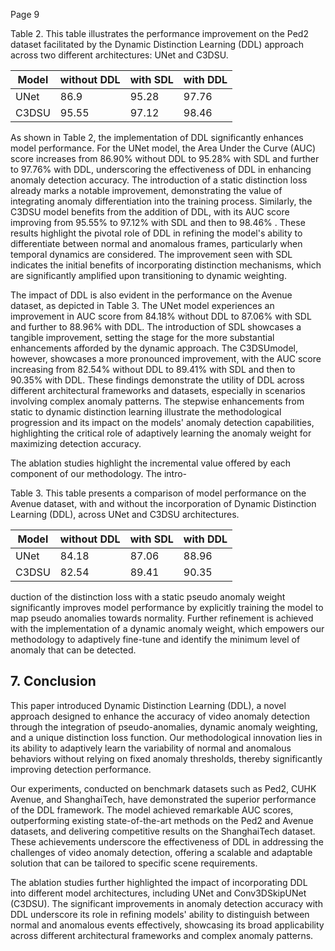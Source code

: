 Page 9

Table 2. This table illustrates the performance improvement on the Ped2 dataset facilitated by the Dynamic Distinction Learning (DDL) approach across two different architectures: UNet and C3DSU.

| Model   |   without DDL |   with SDL |   with DDL |
|---------|---------------|------------|------------|
| UNet    |         86.9  |      95.28 |      97.76 |
| C3DSU   |         95.55 |      97.12 |      98.46 |

As shown in Table 2, the implementation of DDL significantly enhances model performance. For the UNet model, the Area Under the Curve (AUC) score increases from 86.90% without DDL to 95.28% with SDL and further to 97.76% with DDL, underscoring the effectiveness of DDL in enhancing anomaly detection accuracy. The introduction of a static distinction loss already marks a notable improvement, demonstrating the value of integrating anomaly differentiation into the training process. Similarly, the C3DSU model benefits from the addition of DDL, with its AUC score improving from 95.55% to 97.12% with SDL and then to 98.46% . These results highlight the pivotal role of DDL in refining the model's ability to differentiate between normal and anomalous frames, particularly when temporal dynamics are considered. The improvement seen with SDL indicates the initial benefits of incorporating distinction mechanisms, which are significantly amplified upon transitioning to dynamic weighting.

The impact of DDL is also evident in the performance on the Avenue dataset, as depicted in Table 3. The UNet model experiences an improvement in AUC score from 84.18% without DDL to 87.06% with SDL and further to 88.96% with DDL. The introduction of SDL showcases a tangible improvement, setting the stage for the more substantial enhancements afforded by the dynamic approach. The C3DSUmodel, however, showcases a more pronounced improvement, with the AUC score increasing from 82.54% without DDL to 89.41% with SDL and then to 90.35% with DDL. These findings demonstrate the utility of DDL across different architectural frameworks and datasets, especially in scenarios involving complex anomaly patterns. The stepwise enhancements from static to dynamic distinction learning illustrate the methodological progression and its impact on the models' anomaly detection capabilities, highlighting the critical role of adaptively learning the anomaly weight for maximizing detection accuracy.

The ablation studies highlight the incremental value offered by each component of our methodology. The intro-

Table 3. This table presents a comparison of model performance on the Avenue dataset, with and without the incorporation of Dynamic Distinction Learning (DDL), across UNet and C3DSU architectures.

| Model   |   without DDL |   with SDL |   with DDL |
|---------|---------------|------------|------------|
| UNet    |         84.18 |      87.06 |      88.96 |
| C3DSU   |         82.54 |      89.41 |      90.35 |

duction of the distinction loss with a static pseudo anomaly weight significantly improves model performance by explicitly training the model to map pseudo anomalies towards normality. Further refinement is achieved with the implementation of a dynamic anomaly weight, which empowers our methodology to adaptively fine-tune and identify the minimum level of anomaly that can be detected.

## 7. Conclusion

This paper introduced Dynamic Distinction Learning (DDL), a novel approach designed to enhance the accuracy of video anomaly detection through the integration of pseudo-anomalies, dynamic anomaly weighting, and a unique distinction loss function. Our methodological innovation lies in its ability to adaptively learn the variability of normal and anomalous behaviors without relying on fixed anomaly thresholds, thereby significantly improving detection performance.

Our experiments, conducted on benchmark datasets such as Ped2, CUHK Avenue, and ShanghaiTech, have demonstrated the superior performance of the DDL framework. The model achieved remarkable AUC scores, outperforming existing state-of-the-art methods on the Ped2 and Avenue datasets, and delivering competitive results on the ShanghaiTech dataset. These achievements underscore the effectiveness of DDL in addressing the challenges of video anomaly detection, offering a scalable and adaptable solution that can be tailored to specific scene requirements.

The ablation studies further highlighted the impact of incorporating DDL into different model architectures, including UNet and Conv3DSkipUNet (C3DSU). The significant improvements in anomaly detection accuracy with DDL underscore its role in refining models' ability to distinguish between normal and anomalous events effectively, showcasing its broad applicability across different architectural frameworks and complex anomaly patterns.